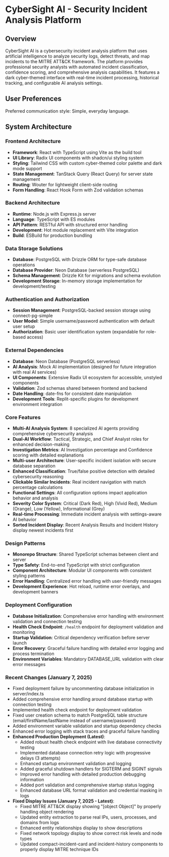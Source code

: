 # CyberSight AI - Security Incident Analysis Platform

## Overview

CyberSight AI is a cybersecurity incident analysis platform that uses artificial intelligence to analyze security logs, detect threats, and map incidents to the MITRE ATT&CK framework. The platform provides professional security analysts with automated incident classification, confidence scoring, and comprehensive analysis capabilities. It features a dark cyber-themed interface with real-time incident processing, historical tracking, and configurable AI analysis settings.

## User Preferences

Preferred communication style: Simple, everyday language.

## System Architecture

### Frontend Architecture
- **Framework**: React with TypeScript using Vite as the build tool
- **UI Library**: Radix UI components with shadcn/ui styling system
- **Styling**: Tailwind CSS with custom cyber-themed color palette and dark mode support
- **State Management**: TanStack Query (React Query) for server state management
- **Routing**: Wouter for lightweight client-side routing
- **Form Handling**: React Hook Form with Zod validation schemas

### Backend Architecture
- **Runtime**: Node.js with Express.js server
- **Language**: TypeScript with ES modules
- **API Pattern**: RESTful API with structured error handling
- **Development**: Hot module replacement with Vite integration
- **Build**: ESBuild for production bundling

### Data Storage Solutions
- **Database**: PostgreSQL with Drizzle ORM for type-safe database operations
- **Database Provider**: Neon Database (serverless PostgreSQL)
- **Schema Management**: Drizzle Kit for migrations and schema evolution
- **Development Storage**: In-memory storage implementation for development/testing

### Authentication and Authorization
- **Session Management**: PostgreSQL-backed session storage using connect-pg-simple
- **User Model**: Simple username/password authentication with default user setup
- **Authorization**: Basic user identification system (expandable for role-based access)

### External Dependencies
- **Database**: Neon Database (PostgreSQL serverless)
- **AI Analysis**: Mock AI implementation (designed for future integration with real AI services)
- **UI Components**: Extensive Radix UI ecosystem for accessible, unstyled components
- **Validation**: Zod schemas shared between frontend and backend
- **Date Handling**: date-fns for consistent date manipulation
- **Development Tools**: Replit-specific plugins for development environment integration

### Core Features
- **Multi-AI Analysis System**: 8 specialized AI agents providing comprehensive cybersecurity analysis
- **Dual-AI Workflow**: Tactical, Strategic, and Chief Analyst roles for enhanced decision-making
- **Investigation Metrics**: AI Investigation percentage and Confidence scoring with detailed explanations
- **Multi-user Architecture**: User-specific incident isolation with secure database separation
- **Enhanced Classification**: True/false positive detection with detailed cybersecurity reasoning
- **Clickable Similar Incidents**: Real incident navigation with match percentage calculations
- **Functional Settings**: All configuration options impact application behavior and analysis
- **Severity Color System**: Critical (Dark Red), High (Vivid Red), Medium (Orange), Low (Yellow), Informational (Grey)
- **Real-time Processing**: Immediate incident analysis with settings-aware AI behavior
- **Sorted Incident Display**: Recent Analysis Results and Incident History display newest incidents first

### Design Patterns
- **Monorepo Structure**: Shared TypeScript schemas between client and server
- **Type Safety**: End-to-end TypeScript with strict configuration
- **Component Architecture**: Modular UI components with consistent styling patterns
- **Error Handling**: Centralized error handling with user-friendly messages
- **Development Experience**: Hot reload, runtime error overlays, and development banners

### Deployment Configuration
- **Database Initialization**: Comprehensive error handling with environment validation and connection testing
- **Health Check Endpoint**: `/health` endpoint for deployment validation and monitoring
- **Startup Validation**: Critical dependency verification before server launch
- **Error Recovery**: Graceful failure handling with detailed error logging and process termination
- **Environment Variables**: Mandatory DATABASE_URL validation with clear error messages

### Recent Changes (January 7, 2025)
- Fixed deployment failure by uncommenting database initialization in server/index.ts
- Added comprehensive error handling around database startup with connection testing
- Implemented health check endpoint for deployment validation
- Fixed user creation schema to match PostgreSQL table structure (email/firstName/lastName instead of username/password)
- Added environment variable validation and startup dependency checks
- Enhanced error logging with stack traces and graceful failure handling
- **Enhanced Production Deployment (Latest)**:
  - Added robust health check endpoint with live database connectivity testing
  - Implemented database connection retry logic with progressive delays (3 attempts)
  - Enhanced startup environment validation and logging
  - Added graceful shutdown handlers for SIGTERM and SIGINT signals
  - Improved error handling with detailed production debugging information
  - Added port validation and comprehensive startup status logging
  - Enhanced database URL format validation and credential masking in logs
- **Fixed Display Issues (January 7, 2025 - Latest)**:
  - Fixed MITRE ATT&CK display showing "[object Object]" by properly handling object rendering
  - Updated entity extraction to parse real IPs, users, processes, and domains from logs
  - Enhanced entity relationships display to show descriptions
  - Fixed network topology display to show correct risk levels and node types
  - Updated compact-incident-card and incident-history components to properly display MITRE technique IDs